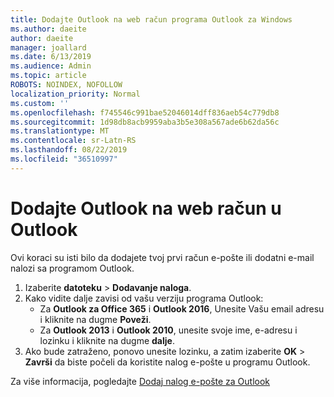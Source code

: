 ```yaml
---
title: Dodajte Outlook na web račun programa Outlook za Windows
ms.author: daeite
author: daeite
manager: joallard
ms.date: 6/13/2019
ms.audience: Admin
ms.topic: article
ROBOTS: NOINDEX, NOFOLLOW
localization_priority: Normal
ms.custom: ''
ms.openlocfilehash: f745546c991bae52046014dff836aeb54c779db8
ms.sourcegitcommit: 1d98db8acb9959aba3b5e308a567ade6b62da56c
ms.translationtype: MT
ms.contentlocale: sr-Latn-RS
ms.lasthandoff: 08/22/2019
ms.locfileid: "36510997"
---
```

# <a name="add-your-outlook-on-the-web-account-to-outlook"></a>Dodajte Outlook na web račun u Outlook

Ovi koraci su isti bilo da dodajete tvoj prvi račun e-pošte ili dodatni e-mail nalozi sa programom Outlook.

1. Izaberite **datoteku** > **Dodavanje naloga**.
1. Kako vidite dalje zavisi od vašu verziju programa Outlook:
    - Za **Outlook za Office 365** i **Outlook 2016**, Unesite Vašu email adresu i kliknite na dugme **Poveži**.
    - Za **Outlook 2013** i **Outlook 2010**, unesite svoje ime, e-adresu i lozinku i kliknite na dugme **dalje**.
1. Ako bude zatraženo, ponovo unesite lozinku, a zatim izaberite **OK** > **Završi** da biste počeli da koristite nalog e-pošte u programu Outlook.

Za više informacija, pogledajte [Dodaj nalog e-pošte za Outlook](https://support.office.com/article/6e27792a-9267-4aa4-8bb6-c84ef146101b)